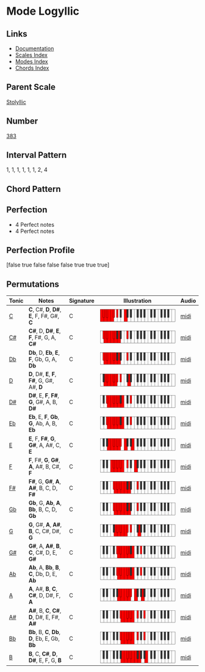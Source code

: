 # Mode Logyllic

## Links

- [Documentation](index.md)
- [Scales Index](Scales.md)
- [Modes Index](Modes.md)
- [Chords Index](Chords.md)

## Parent Scale

[Stolyllic](ScaleStolyllic.md)

## Number

[383](https://ianring.com/musictheory/scales/383)

## Interval Pattern

1, 1, 1, 1, 1, 1, 2, 4

## Chord Pattern



## Perfection

- 4 Perfect notes
- 4 Perfect notes

## Perfection Profile

[false true false false false true true true]

## Permutations

| Tonic | Notes | Signature | Illustration | Audio |
|-------|-------|-----------|--------------|-------|
| [C](ModeCNaturalLogyllic.md) | **C**, C#, **D**, **D#**, **E**, F, F#, G#, **C** | C | ![CNaturalLogyllic](ModeCNaturalLogyllic.png) | [midi](https://github.com/edipermadi/music/blob/main/docs/ModeCNaturalLogyllic.mid?raw=true) |
| [C#](ModeCSharpLogyllic.md) | **C#**, D, **D#**, **E**, **F**, F#, G, A, **C#** | C | ![CSharpLogyllic](ModeCSharpLogyllic.png) | [midi](https://github.com/edipermadi/music/blob/main/docs/ModeCSharpLogyllic.mid?raw=true) |
| [Db](ModeDFlatLogyllic.md) | **Db**, D, **Eb**, **E**, **F**, Gb, G, A, **Db** | C | ![DFlatLogyllic](ModeDFlatLogyllic.png) | [midi](https://github.com/edipermadi/music/blob/main/docs/ModeDFlatLogyllic.mid?raw=true) |
| [D](ModeDNaturalLogyllic.md) | **D**, D#, **E**, **F**, **F#**, G, G#, A#, **D** | C | ![DNaturalLogyllic](ModeDNaturalLogyllic.png) | [midi](https://github.com/edipermadi/music/blob/main/docs/ModeDNaturalLogyllic.mid?raw=true) |
| [D#](ModeDSharpLogyllic.md) | **D#**, E, **F**, **F#**, **G**, G#, A, B, **D#** | C | ![DSharpLogyllic](ModeDSharpLogyllic.png) | [midi](https://github.com/edipermadi/music/blob/main/docs/ModeDSharpLogyllic.mid?raw=true) |
| [Eb](ModeEFlatLogyllic.md) | **Eb**, E, **F**, **Gb**, **G**, Ab, A, B, **Eb** | C | ![EFlatLogyllic](ModeEFlatLogyllic.png) | [midi](https://github.com/edipermadi/music/blob/main/docs/ModeEFlatLogyllic.mid?raw=true) |
| [E](ModeENaturalLogyllic.md) | **E**, F, **F#**, **G**, **G#**, A, A#, C, **E** | C | ![ENaturalLogyllic](ModeENaturalLogyllic.png) | [midi](https://github.com/edipermadi/music/blob/main/docs/ModeENaturalLogyllic.mid?raw=true) |
| [F](ModeFNaturalLogyllic.md) | **F**, F#, **G**, **G#**, **A**, A#, B, C#, **F** | C | ![FNaturalLogyllic](ModeFNaturalLogyllic.png) | [midi](https://github.com/edipermadi/music/blob/main/docs/ModeFNaturalLogyllic.mid?raw=true) |
| [F#](ModeFSharpLogyllic.md) | **F#**, G, **G#**, **A**, **A#**, B, C, D, **F#** | C | ![FSharpLogyllic](ModeFSharpLogyllic.png) | [midi](https://github.com/edipermadi/music/blob/main/docs/ModeFSharpLogyllic.mid?raw=true) |
| [Gb](ModeGFlatLogyllic.md) | **Gb**, G, **Ab**, **A**, **Bb**, B, C, D, **Gb** | C | ![GFlatLogyllic](ModeGFlatLogyllic.png) | [midi](https://github.com/edipermadi/music/blob/main/docs/ModeGFlatLogyllic.mid?raw=true) |
| [G](ModeGNaturalLogyllic.md) | **G**, G#, **A**, **A#**, **B**, C, C#, D#, **G** | C | ![GNaturalLogyllic](ModeGNaturalLogyllic.png) | [midi](https://github.com/edipermadi/music/blob/main/docs/ModeGNaturalLogyllic.mid?raw=true) |
| [G#](ModeGSharpLogyllic.md) | **G#**, A, **A#**, **B**, **C**, C#, D, E, **G#** | C | ![GSharpLogyllic](ModeGSharpLogyllic.png) | [midi](https://github.com/edipermadi/music/blob/main/docs/ModeGSharpLogyllic.mid?raw=true) |
| [Ab](ModeAFlatLogyllic.md) | **Ab**, A, **Bb**, **B**, **C**, Db, D, E, **Ab** | C | ![AFlatLogyllic](ModeAFlatLogyllic.png) | [midi](https://github.com/edipermadi/music/blob/main/docs/ModeAFlatLogyllic.mid?raw=true) |
| [A](ModeANaturalLogyllic.md) | **A**, A#, **B**, **C**, **C#**, D, D#, F, **A** | C | ![ANaturalLogyllic](ModeANaturalLogyllic.png) | [midi](https://github.com/edipermadi/music/blob/main/docs/ModeANaturalLogyllic.mid?raw=true) |
| [A#](ModeASharpLogyllic.md) | **A#**, B, **C**, **C#**, **D**, D#, E, F#, **A#** | C | ![ASharpLogyllic](ModeASharpLogyllic.png) | [midi](https://github.com/edipermadi/music/blob/main/docs/ModeASharpLogyllic.mid?raw=true) |
| [Bb](ModeBFlatLogyllic.md) | **Bb**, B, **C**, **Db**, **D**, Eb, E, Gb, **Bb** | C | ![BFlatLogyllic](ModeBFlatLogyllic.png) | [midi](https://github.com/edipermadi/music/blob/main/docs/ModeBFlatLogyllic.mid?raw=true) |
| [B](ModeBNaturalLogyllic.md) | **B**, C, **C#**, **D**, **D#**, E, F, G, **B** | C | ![BNaturalLogyllic](ModeBNaturalLogyllic.png) | [midi](https://github.com/edipermadi/music/blob/main/docs/ModeBNaturalLogyllic.mid?raw=true) |
